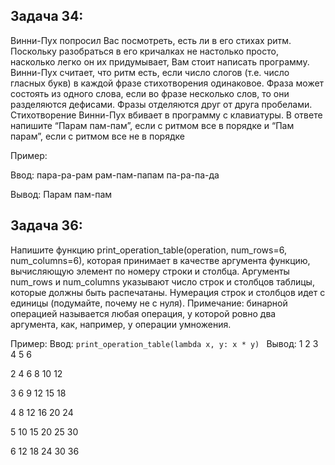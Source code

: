 ## Задача 34: ##
Винни-Пух попросил Вас посмотреть, есть ли в его стихах ритм. 
Поскольку разобраться в его кричалках не настолько просто, насколько легко он их придумывает, 
Вам стоит написать программу. Винни-Пух считает, что ритм есть, если число слогов 
(т.е. число гласных букв) в каждой фразе стихотворения одинаковое. 
Фраза может состоять из одного слова, если во фразе несколько слов, то они разделяются дефисами.
Фразы отделяются друг от друга пробелами. Стихотворение  Винни-Пух вбивает в программу с клавиатуры. 
В ответе напишите “Парам пам-пам”, если с ритмом все в порядке и “Пам парам”, если с ритмом все не в порядке

Пример:

Ввод: пара-ра-рам рам-пам-папам па-ра-па-да

Вывод: Парам пам-пам  
## Задача 36: ##
Напишите функцию print_operation_table(operation, num_rows=6, num_columns=6), 
которая принимает в качестве аргумента функцию, вычисляющую элемент по номеру строки и столбца. 
Аргументы num_rows и num_columns указывают число строк и столбцов таблицы, 
которые должны быть распечатаны. Нумерация строк и столбцов идет с единицы 
(подумайте, почему не с нуля). Примечание: бинарной операцией называется любая операция, 
у которой ровно два аргумента, как, например, у операции умножения.

Пример:
Ввод: `print_operation_table(lambda x, y: x * y) ` 
Вывод:
1 2 3 4 5 6

2 4 6 8 10 12

3 6 9 12 15 18

4 8 12 16 20 24

5 10 15 20 25 30

6 12 18 24 30 36